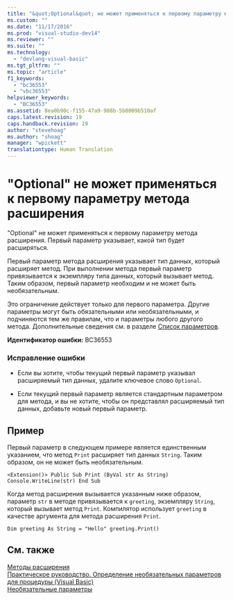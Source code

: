 ```yaml
---
title: "&quot;Optional&quot; не может применяться к первому параметру метода расширения | Microsoft Docs"
ms.custom: ""
ms.date: "11/17/2016"
ms.prod: "visual-studio-dev14"
ms.reviewer: ""
ms.suite: ""
ms.technology: 
  - "devlang-visual-basic"
ms.tgt_pltfrm: ""
ms.topic: "article"
f1_keywords: 
  - "bc36553"
  - "vbc36553"
helpviewer_keywords: 
  - "BC36553"
ms.assetid: 8ea0b90c-f155-47a9-988b-5b8009b510af
caps.latest.revision: 19
caps.handback.revision: 19
author: "stevehoag"
ms.author: "shoag"
manager: "wpickett"
translationtype: Human Translation
---
```

# &quot;Optional&quot; не может применяться к первому параметру метода расширения
"Optional" не может применяться к первому параметру метода расширения. Первый параметр указывает, какой тип будет расширяться.  
  
 Первый параметр метода расширения указывает тип данных, который расширяет метод. При выполнении метода первый параметр привязывается к экземпляру типа данных, который вызывает метод. Таким образом, первый параметр необходим и не может быть необязательным.  
  
 Это ограничение действует только для первого параметра. Другие параметры могут быть обязательными или необязательными, и подчиняются тем же правилам, что и параметры любого другого метода. Дополнительные сведения см. в разделе [Список параметров](../../visual-basic/language-reference/statements/parameter-list.md).  
  
 **Идентификатор ошибки:** BC36553  
  
### Исправление ошибки  
  
-   Если вы хотите, чтобы текущий первый параметр указывал расширяемый тип данных, удалите ключевое слово `Optional`.  
  
-   Если текущий первый параметр является стандартным параметром для метода, и вы не хотите, чтобы он представлял расширяемый тип данных, добавьте новый первый параметр.  
  
## Пример  
 Первый параметр в следующем примере является единственным указанием, что метод `Print` расширяет тип данных `String`. Таким образом, он не может быть необязательным.  
  
```  
<Extension()> Public Sub Print (ByVal str As String) Console.WriteLine(str) End Sub  
```  
  
 Когда метод расширения вызывается указанным ниже образом, параметр `str` в методе привязывается к `greeting`, экземпляру `String`, который вызывает метод `Print`. Компилятор использует `greeting` в качестве аргумента для метода расширения `Print`.  
  
```  
Dim greeting As String = "Hello" greeting.Print()  
```  
  
## См. также  
 [Методы расширения](../../visual-basic/programming-guide/language-features/procedures/extension-methods.md)   
 [Практическое руководство. Определение необязательных параметров для процедуры \(Visual Basic\)](http://msdn.microsoft.com/ru-ru/0b32b312-0da0-489b-96ad-7dcb1f1f8f88)   
 [Необязательные параметры](../../visual-basic/programming-guide/language-features/procedures/optional-parameters.md)